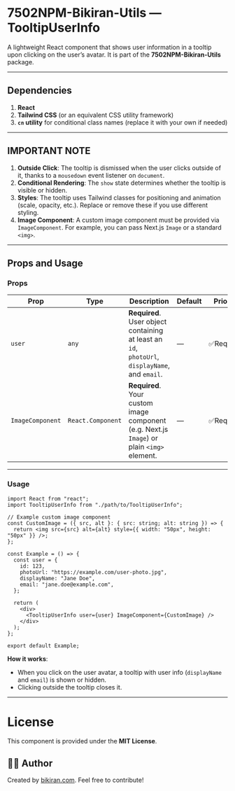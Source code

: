 # 7502NPM-Bikiran-Utils — TooltipUserInfo

A lightweight React component that shows user information in a tooltip upon clicking on the user’s avatar. It is part of the **7502NPM-Bikiran-Utils** package.

---

## Dependencies

1. **React**
2. **Tailwind CSS** (or an equivalent CSS utility framework)
3. **`cn` utility** for conditional class names (replace it with your own if needed)

---

## IMPORTANT NOTE

1. **Outside Click**: The tooltip is dismissed when the user clicks outside of it, thanks to a `mousedown` event listener on `document`.
2. **Conditional Rendering**: The `show` state determines whether the tooltip is visible or hidden.
3. **Styles**: The tooltip uses Tailwind classes for positioning and animation (scale, opacity, etc.). Replace or remove these if you use different styling.
4. **Image Component**: A custom image component must be provided via `ImageComponent`. For example, you can pass Next.js `Image` or a standard `<img>`.

---

## Props and Usage

### Props

| Prop             | Type              | Description                                                                                    | Default | Priority   |
| ---------------- | ----------------- | ---------------------------------------------------------------------------------------------- | ------- | ---------- |
| `user`           | `any`             | **Required**. User object containing at least an `id`, `photoUrl`, `displayName`, and `email`. | —       | ✅Required |
| `ImageComponent` | `React.Component` | **Required**. Your custom image component (e.g. Next.js `Image`) or plain `<img>` element.     | —       | ✅Required |

---

### Usage

```tsx
import React from "react";
import TooltipUserInfo from "./path/to/TooltipUserInfo";

// Example custom image component
const CustomImage = ({ src, alt }: { src: string; alt: string }) => {
  return <img src={src} alt={alt} style={{ width: "50px", height: "50px" }} />;
};

const Example = () => {
  const user = {
    id: 123,
    photoUrl: "https://example.com/user-photo.jpg",
    displayName: "Jane Doe",
    email: "jane.doe@example.com",
  };

  return (
    <div>
      <TooltipUserInfo user={user} ImageComponent={CustomImage} />
    </div>
  );
};

export default Example;
```

**How it works**:

- When you click on the user avatar, a tooltip with user info (`displayName` and `email`) is shown or hidden.
- Clicking outside the tooltip closes it.

---

# License

This component is provided under the **MIT License**.

## 👨‍💻 **Author**

Created by [bikiran.com](https://bikiran.com/). Feel free to contribute!
